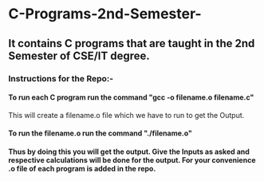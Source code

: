 # C-Programs-2nd-Semester-
## It contains C programs that are taught in the 2nd Semester of CSE/IT degree. 
### Instructions for the Repo:-
#### To run each C program run the command "gcc -o filename.o filename.c"
<p> This will create a filename.o file which we have to run to get the Output.</p>
<h4> To run the filename.o run the command "./filename.o" <h4>
<p> Thus by doing this you will get the output. Give the Inputs as asked and respective calculations will be done for the output. For your convenience .o file of each program is added in the repo. </p>

